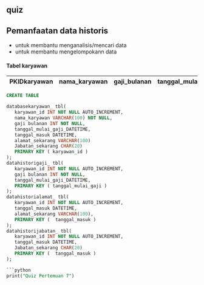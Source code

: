 ## quiz
## Pemanfaatan data historis
- untuk membantu menganalisis/mencari data
- untuk membantu mengelompokann data

#### Tabel karyawan
|PKIDkaryawan|nama_karyawan|gaji_bulanan|tanggal_mulai_gaji|tanggal_masuk|alamat_sekarang|jabatan_sekarang|
|---|---|---|---|---|---|---|


```sql
CREATE TABLE

databasekaryawan_ tbl(
   karyawan_id INT NOT NULL AUTO_INCREMENT,
   nama_karyawan VARCHAR(100) NOT NULL,
   gaji bulanan INT NOT NULL,
   tanggal_mulai_gaji_DATETIME,
   tanggal_masuk DATETIME,
   alamat_sekarang VARCHAR(100)
   Jabatan_sekarang CHAR(20)
   PRIMARY KEY ( karyawan_id )
);
datahistorigaji_ tbl(
   karyawan_id INT NOT NULL AUTO_INCREMENT,
   gaji bulanan INT NOT NULL,
   tanggal_mulai_gaji_DATETIME,
   PRIMARY KEY ( tanggal_mulai_gaji )
);
datahistorialamat_ tbl(
   karyawan_id INT NOT NULL AUTO_INCREMENT,
   tanggal_masuk DATETIME,
   alamat_sekarang VARCHAR(100),
   PRIMARY KEY (  tanggal_masuk )
);
datahistorijabatan_ tbl(
   karyawan_id INT NOT NULL AUTO_INCREMENT,
   tanggal_masuk DATETIME,
   Jabatan_sekarang CHAR(20)
   PRIMARY KEY (  tanggal_masuk )
);

```python
print("Quiz Pertemuan 7")
```
